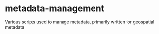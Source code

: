 # metadata-management
Various scripts used to manage metadata, primarily written for geospatial metadata
